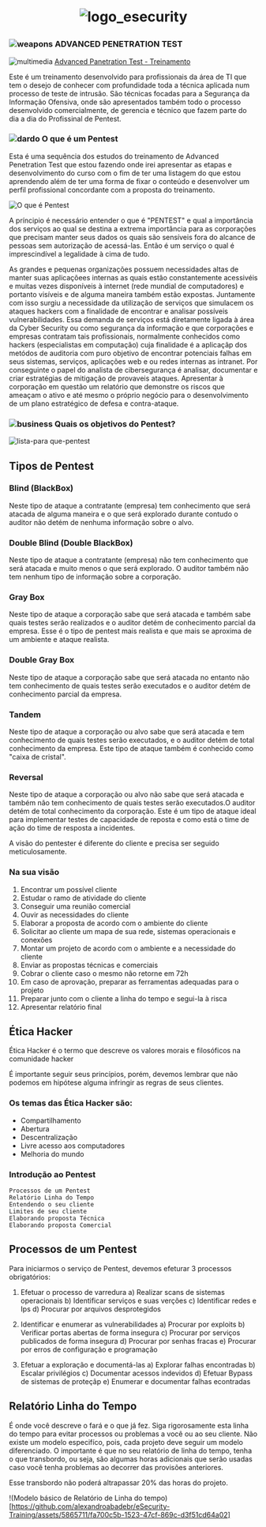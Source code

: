 <h1 align="center">  

![logo_esecurity](https://user-images.githubusercontent.com/5865711/82332240-87881d00-99bb-11ea-9e33-a2fba2ef1609.png)

### ![weapons](https://user-images.githubusercontent.com/5865711/82334771-cd92b000-99be-11ea-9658-d4ef311ef84d.png) ADVANCED PENETRATION TEST 

![multimedia](https://user-images.githubusercontent.com/5865711/82336251-b6ed5880-99c0-11ea-9328-75496639dd77.png) [Advanced Panetration Test - Treinamento](https://esecurity.com.br/)
  
Este é um treinamento desenvolvido para profissionais da área de TI que tem o desejo de conhecer com profundidade toda a técnica aplicada num processo de teste de intrusão.
São técnicas focadas para a Segurança da Informação Ofensiva, onde são apresentados também todo o processo desenvolvido comercialmente, de gerencia e técnico que fazem parte do dia a dia do Profissinal de Pentest.  

### ![dardo](https://user-images.githubusercontent.com/5865711/82335238-7214f200-99bf-11ea-9bb6-017dfd669654.png)  O que é um Pentest 
Esta é uma sequência dos estudos do treinamento de Advanced Penetration Test que estou fazendo onde irei apresentar as etapas e desenvolvimento do curso com o fim de ter uma listagem do que estou aprendendo além de ter uma forma de fixar o conteúdo e desenvolver um perfil profissional concordante com a proposta do treinamento.   

![O que é Pentest](https://user-images.githubusercontent.com/5865711/79673484-8b543400-81b0-11ea-8fa0-e6c30e548bc3.png)

A príncipio é necessário entender o que é "PENTEST" e qual a importância dos serviços ao qual se destina a extrema importância para as corporações que precisam manter seus dados os quais são sensíveis fora do alcance de pessoas sem autorização de acessá-las. Então é um serviço o qual é imprescindível a legalidade à cima de tudo.  

As grandes e pequenas organizações possuem necessidades altas de manter suas aplicaçõees internas as quais estão constantemente acessivéis e muitas vezes disponíveis à internet (rede mundial de computadores) e portanto visíveis e de alguma maneira também estão expostas. Juntamente com isso surgiu a necessidade da utilização de serviços que simulacem os ataques hackers com a finalidade de encontrar e analisar possíveis vulnerabilidades. Essa demanda de serviços está diretamente ligada à área da Cyber Security ou como segurança da informação e que corporações e empresas contratam tais profissionais, normalmente conhecidos como hackers (especialistas em computação) cuja finalidade é a aplicaçãp dos metódos de auditoria com puro objetivo de encontrar potenciais falhas em seus sistemas, serviços, aplicações web e ou redes internas as intranet. Por conseguinte o papel do analista de cibersegurança é analisar, documentar e criar estratégias de mitigação de provaveis ataques. Apresentar à corporação em questão um relatório que demonstre os riscos que ameaçam o ativo e até mesmo o próprio negócio para o desenvolvimento de um plano estratégico de defesa e contra-ataque. 


### ![business](https://user-images.githubusercontent.com/5865711/82335483-c8823080-99bf-11ea-9175-599f0bce1285.png) Quais os objetivos do Pentest? 

![lista-para que-pentest](https://user-images.githubusercontent.com/5865711/79673295-e9801780-81ae-11ea-917b-8c8a20029b0b.png)

## Tipos de Pentest

### Blind (BlackBox)
Neste tipo de ataque a contratante (empresa) tem conhecimento que será atacada de alguma maneira e o que será explorado durante contudo o auditor não detém de nenhuma informação sobre o alvo.

### Double Blind (Double BlackBox)
Neste tipo de ataque a contratante (empresa) não tem conhecimento que será atacada e muito menos o que será explorado. O auditor também não tem nenhum tipo de informação sobre a corporação.

### Gray Box
Neste tipo de ataque a corporação sabe que será atacada e também sabe quais testes serão realizados e o auditor detém de conhecimento parcial da empresa. Esse é o tipo de pentest mais realista e que mais se aproxima de um ambiente e ataque realista.

### Double Gray Box
Neste tipo de ataque a corporação sabe que será atacada no entanto não tem conhecimento de quais testes serão executados e o auditor detém de conhecimento parcial da empresa.

### Tandem
Neste tipo de ataque a corporação ou alvo sabe que será atacada e tem conhecimento de quais testes serão executados, e o auditor detém de total conhecimento da empresa. Este tipo de ataque também é conhecido como "caixa de cristal".

### Reversal
Neste tipo de ataque a corporação ou alvo não sabe que será atacada e também não tem conhecimento de quais testes serão executados.O auditor detém de total conhecimento da corporação. Este é um tipo de ataque ideal para implementar testes de capacidade de reposta e como está o time de ação do time de resposta a incidentes.

A visão do pentester é diferente do cliente e precisa ser seguido meticulosamente.

### Na sua visão
1.  Encontrar um possível cliente
2.  Estudar o ramo de atividade do cliente
3.  Conseguir uma reunião comercial
4.  Ouvir as necessidades do cliente
5.  Elaborar a proposta de acordo com o ambiente do cliente
6.  Solicitar ao cliente um mapa de sua rede, sistemas operacionais e conexões
7.  Montar um projeto de acordo com o ambiente e a necessidade do cliente
8.  Enviar as propostas técnicas e comerciais
9.  Cobrar o cliente caso o mesmo não retorne em 72h
10. Em caso de aprovação, preparar as ferramentas adequadas para o projeto
11. Preparar junto com o cliente a linha do tempo e segui-la à risca
12. Apresentar relatório final

## Ética Hacker

Ética Hacker é o termo que descreve os valores morais e filosóficos na comunidade
hacker

É importante seguir seus princípios, porém, devemos lembrar que não podemos em
hipótese alguma infringir as regras de seus clientes.

### Os temas das Ética Hacker são:
- Compartilhamento
- Abertura
- Descentralização
- Livre acesso aos computadores
- Melhoria do mundo

### Introdução ao Pentest
    Processos de um Pentest
    Relatório Linha do Tempo
    Entendendo o seu cliente
    Limites de seu cliente
    Elaborando proposta Técnica
    Elaborando proposta Comercial

## Processos de um Pentest

Para iniciarmos o serviço de Pentest, devemos efeturar 3 processos obrigatórios:
1. Efetuar  o processo de varredura
    a) Realizar scans de sistemas operacionais
    b) Identificar serviços e suas verções
    c) Identificar redes e Ips
    d) Procurar por arquivos desprotegidos

2. Identificar e enumerar as vulnerabilidades
    a) Procurar por exploits
    b) Verificar portas abertas de forma insegura
    c) Procurar por serviços publicados de forma insegura
    d) Procurar por senhas fracas
    e) Procurar por erros de configuração e programação

3. Efetuar a exploração e documentá-las
    a) Explorar falhas encontradas
    b) Escalar privilégios
    c) Documentar acessos indevidos
    d) Efetuar Bypass de sistemas de proteçãp
    e) Enumerar e documentar falhas econtradas

## Relatório Linha do Tempo

É onde você descreve o fará e o que já fez. Siga rigorosamente esta linha do  tempo para evitar processos ou problemas a você ou ao seu cliente.
Não existe um modelo especifíco, pois, cada projeto deve seguir um modelo diferenciado.
O importante é que no seu relatório de linha do tempo, tenha o que transbordo, ou seja, são algumas horas adicionais que serão usadas caso você tenha problemas ao decorrer das provisões anteriores. 

Esse transbordo não poderá altrapassar 20% das horas do projeto.  

!(Modelo básico de Relatório de Linha do tempo)[https://github.com/alexandroabadebr/eSecurity-Training/assets/5865711/fa700c5b-1523-47cf-869c-d3f51cd64a02]

